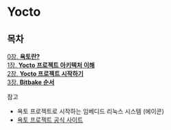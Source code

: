 # Yocto

## 목차
[0장. **욕토란?**](documents/0.About_yocto.md)  
[1장. **Yocto 프로젝트 아키텍처 이해**](documents/1.Yocto_Project_Architecture.md)  
[2장. **Yocto 프로젝트 시작하기**](documents/2.Getting_Started.md)  
[3장. **Bitbake 순서**](documents/3.Bitbake_Process)  

참고  
* 욕토 프로젝트로 시작하는 임베디드 리눅스 시스템 (에이콘)  
* [욕토 프로젝트 공식 사이트](https://docs.yoctoproject.org/overview-manual/)